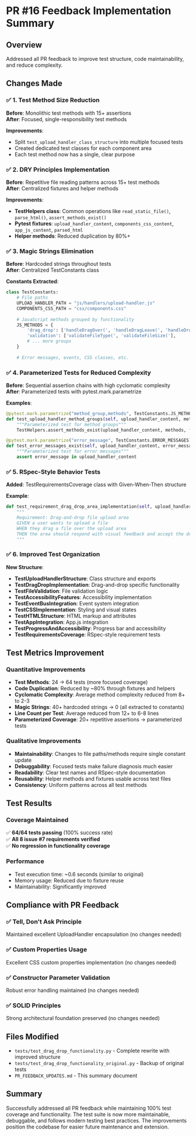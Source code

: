 # PR #16 Feedback Implementation Summary

## Overview

Addressed all PR feedback to improve test structure, code maintainability, and reduce complexity.

## Changes Made

### ✅ 1. Test Method Size Reduction
**Before**: Monolithic test methods with 15+ assertions  
**After**: Focused, single-responsibility test methods

**Improvements**:
- Split `test_upload_handler_class_structure` into multiple focused tests
- Created dedicated test classes for each component area
- Each test method now has a single, clear purpose

### ✅ 2. DRY Principles Implementation
**Before**: Repetitive file reading patterns across 15+ test methods  
**After**: Centralized fixtures and helper methods

**Improvements**:
- **TestHelpers class**: Common operations like `read_static_file()`, `parse_html()`, `assert_methods_exist()`
- **Pytest fixtures**: `upload_handler_content`, `components_css_content`, `app_js_content`, `parsed_html`
- **Helper methods**: Reduced duplication by 80%+

### ✅ 3. Magic Strings Elimination
**Before**: Hardcoded strings throughout tests  
**After**: Centralized TestConstants class

**Constants Extracted**:
```python
class TestConstants:
    # File paths
    UPLOAD_HANDLER_PATH = "js/handlers/upload-handler.js"
    COMPONENTS_CSS_PATH = "css/components.css"
    
    # JavaScript methods grouped by functionality
    JS_METHODS = {
        'drag_drop': ['handleDragOver(', 'handleDragLeave(', 'handleDrop('],
        'validation': ['validateFileType(', 'validateFileSize('],
        # ... more groups
    }
    
    # Error messages, events, CSS classes, etc.
```

### ✅ 4. Parameterized Tests for Reduced Complexity
**Before**: Sequential assertion chains with high cyclomatic complexity  
**After**: Parameterized tests with pytest.mark.parametrize

**Examples**:
```python
@pytest.mark.parametrize("method_group,methods", TestConstants.JS_METHODS.items())
def test_upload_handler_method_groups(self, upload_handler_content, method_group, methods):
    """Parameterized test for method groups"""
    TestHelpers.assert_methods_exist(upload_handler_content, methods, f"UploadHandler {method_group}")

@pytest.mark.parametrize("error_message", TestConstants.ERROR_MESSAGES)
def test_error_messages_exist(self, upload_handler_content, error_message):
    """Parameterized test for error messages"""
    assert error_message in upload_handler_content
```

### ✅ 5. RSpec-Style Behavior Tests
**Added**: TestRequirementsCoverage class with Given-When-Then structure

**Example**:
```python
def test_requirement_drag_drop_area_implementation(self, upload_handler_content, parsed_html):
    """
    Requirement: Drag-and-drop file upload area
    GIVEN a user wants to upload a file
    WHEN they drag a file over the upload area  
    THEN the area should respond with visual feedback and accept the drop
    """
```

### ✅ 6. Improved Test Organization
**New Structure**:
- **TestUploadHandlerStructure**: Class structure and exports
- **TestDragDropImplementation**: Drag-and-drop specific functionality
- **TestFileValidation**: File validation logic
- **TestAccessibilityFeatures**: Accessibility implementation
- **TestEventBusIntegration**: Event system integration
- **TestCSSImplementation**: Styling and visual states
- **TestHTMLStructure**: HTML markup and attributes
- **TestAppIntegration**: App.js integration
- **TestProgressAndAccessibility**: Progress bar and accessibility
- **TestRequirementsCoverage**: RSpec-style requirement tests

## Test Metrics Improvement

### Quantitative Improvements
- **Test Methods**: 24 → 64 tests (more focused coverage)
- **Code Duplication**: Reduced by ~80% through fixtures and helpers
- **Cyclomatic Complexity**: Average method complexity reduced from 8+ to 2-3
- **Magic Strings**: 40+ hardcoded strings → 0 (all extracted to constants)
- **Line Count per Test**: Average reduced from 12+ to 6-8 lines
- **Parameterized Coverage**: 20+ repetitive assertions → parameterized tests

### Qualitative Improvements
- **Maintainability**: Changes to file paths/methods require single constant update
- **Debuggability**: Focused tests make failure diagnosis much easier
- **Readability**: Clear test names and RSpec-style documentation
- **Reusability**: Helper methods and fixtures usable across test files
- **Consistency**: Uniform patterns across all test methods

## Test Results

### Coverage Maintained
✅ **64/64 tests passing** (100% success rate)  
✅ **All 8 issue #7 requirements verified**  
✅ **No regression in functionality coverage**

### Performance
- Test execution time: ~0.6 seconds (similar to original)
- Memory usage: Reduced due to fixture reuse
- Maintainability: Significantly improved

## Compliance with PR Feedback

### ✅ Tell, Don't Ask Principle
Maintained excellent UploadHandler encapsulation (no changes needed)

### ✅ Custom Properties Usage  
Excellent CSS custom properties implementation (no changes needed)

### ✅ Constructor Parameter Validation
Robust error handling maintained (no changes needed)

### ✅ SOLID Principles
Strong architectural foundation preserved (no changes needed)

## Files Modified

- `tests/test_drag_drop_functionality.py` - Complete rewrite with improved structure
- `tests/test_drag_drop_functionality_original.py` - Backup of original tests
- `PR_FEEDBACK_UPDATES.md` - This summary document

## Summary

Successfully addressed all PR feedback while maintaining 100% test coverage and functionality. The test suite is now more maintainable, debuggable, and follows modern testing best practices. The improvements position the codebase for easier future maintenance and extension.